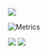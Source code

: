 <img src="https://cdn.discordapp.com/attachments/829014873962577971/1022437057316003911/banner2.png">

![Metrics](https://metrics.lecoq.io/korkihasan?template=classic&base.indepth=true&base.metadata=0&isocalendar=1&achievements=1&languages=1&base=header%2C%20activity%2C%20community%2C%20repositories%2C%20metadata&base.indepth=true&base.hireable=false&base.skip=false&isocalendar=false&isocalendar.duration=half-year&languages=false&languages.limit=8&languages.threshold=0%25&languages.other=false&languages.colors=github&languages.sections=most-used&languages.indepth=false&languages.analysis.timeout=15&languages.categories=markup%2C%20programming&languages.recent.categories=markup%2C%20programming&languages.recent.load=300&languages.recent.days=14&achievements=false&achievements.threshold=C&achievements.secrets=true&achievements.display=detailed&achievements.limit=0&config.timezone=Turkey%2FKonya&config.display=large)



<img  src="https://github-readme-stats.vercel.app/api?username=korkihasan&&show_icons=true&title_color=0366d6&icon_color=0366d6&text_color=daf7dc&bg_color=22272e">

<img   src="https://c.tenor.com/xA4q0AO9UH0AAAAC/keyboard-hanamaru-kindergarten.gif">



